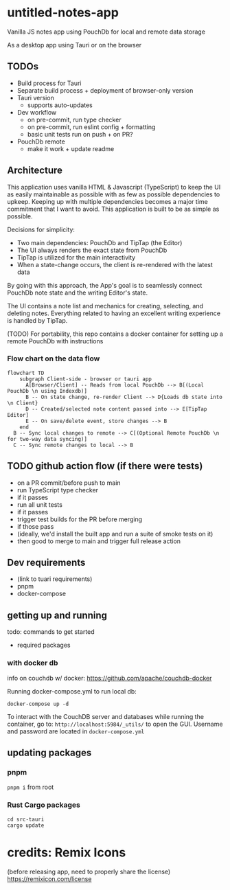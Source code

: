 # untitled-notes-app

Vanilla JS notes app using PouchDb for local and remote data storage

As a desktop app using Tauri or on the browser

## TODOs

- Build process for Tauri
- Separate build process + deployment of browser-only version
- Tauri version
  - supports auto-updates
- Dev workflow
  - on pre-commit, run type checker
  - on pre-commit, run eslint config + formatting
  - basic unit tests run on push + on PR?
- PouchDb remote
  - make it work + update readme

## Architecture

This application uses vanilla HTML & Javascript (TypeScript) to keep the UI as easily maintainable as possible with as few as possible dependencies to upkeep. Keeping up with multiple dependencies becomes a major time commitment that I want to avoid. This application is built to be as simple as possible.

Decisions for simplicity:

- Two main dependencies: PouchDb and TipTap (the Editor)
- The UI always renders the exact state from PouchDb
- TipTap is utilized for the main interactivity
- When a state-change occurs, the client is re-rendered with the latest data

By going with this approach, the App's goal is to seamlessly connect PouchDb note state and the writing Editor's state.

The UI contains a note list and mechanics for creating, selecting, and deleting notes. Everything related to having an excellent writing experience is handled by TipTap.

(TODO) For portability, this repo contains a docker container for setting up a remote PouchDb with instructions

### Flow chart on the data flow

```mermaid
flowchart TD
    subgraph Client-side - browser or tauri app
      A[Browser/Client] -- Reads from local PouchDb --> B[(Local PouchDb \n using Indexdb)]
      B -- On state change, re-render Client --> D{Loads db state into \n Client}
      D -- Created/selected note content passed into --> E[TipTap Editor]
      E -- On save/delete event, store changes --> B
    end
  B -- Sync local changes to remote --> C[(Optional Remote PouchDb \n for two-way data syncing)]
  C -- Sync remote changes to local --> B
```

## TODO github action flow (if there were tests)

- on a PR commit/before push to main
- run TypeScript type checker
- if it passes
- run all unit tests
- if it passes
- trigger test builds for the PR before merging
- if those pass
- (ideally, we'd install the built app and run a suite of smoke tests on it)
- then good to merge to main and trigger full release action

## Dev requirements

- (link to tuari requirements)
- pnpm
- docker-compose

## getting up and running

todo: commands to get started

- required packages

### with docker db

info on couchdb w/ docker: https://github.com/apache/couchdb-docker

Running docker-compose.yml to run local db:

```
docker-compose up -d
```

To interact with the CouchDB server and databases while running the container, go to: `http://localhost:5984/_utils/` to open the GUI. Username and password are located in `docker-compose.yml`

## updating packages

### pnpm

`pnpm i` from root

### Rust Cargo packages

```
cd src-tauri
cargo update
```

# credits: Remix Icons

(before releasing app, need to properly share the license)
https://remixicon.com/license
